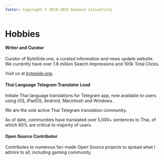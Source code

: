 ```yaml
---
footer: Copyright © 2019-2022 Kunanon Srisuntiroj
---
```


# Hobbies

#### Writer and Curator

Curator of ByteSide.one, a curated information and news update website. We currently have over 1.8 million Search Impressions and 100k Total Clicks.

Visit us at [byteside.one](https://byteside.one).

#### Thai Language Telegram Translator Lead

Initiate Thai language translations for Telegram app, now available to users using iOS, iPadOS, Android, Macintosh and Windows.

We are the sole active Thai Telegram translation community.

As of date, communities have translated over 5,000+ sentences to Thai, of which 80% are critical to majority of users.

#### Open Source Contributor

Contributes to numerous fan-made Open Source projects to spread what I admire to all, including gaming community.
